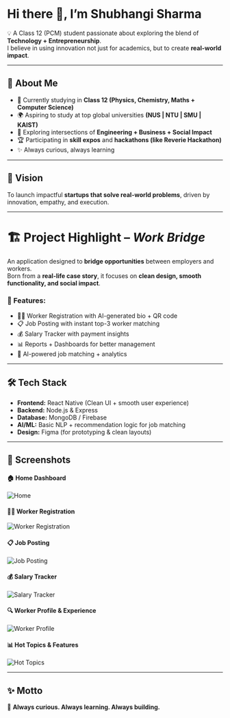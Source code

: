 # Hi there 👋, I’m Shubhangi Sharma  

💡 A Class 12 (PCM) student passionate about exploring the blend of **Technology + Entrepreneurship**.  
I believe in using innovation not just for academics, but to create **real-world impact**.  

---

## 🚀 About Me  
- 📘 Currently studying in **Class 12 (Physics, Chemistry, Maths + Computer Science)**  
- 🌍 Aspiring to study at top global universities **(NUS | NTU | SMU | KAIST)**  
- 🔗 Exploring intersections of **Engineering + Business + Social Impact**  
- 🏆 Participating in **skill expos** and **hackathons (like Reverie Hackathon)**  
- ✨ Always curious, always learning  

---

## 🎯 Vision  
To launch impactful **startups that solve real-world problems**, driven by innovation, empathy, and execution.  

---

# 🏗️ Project Highlight – *Work Bridge*  

An application designed to **bridge opportunities** between employers and workers.  
Born from a **real-life case story**, it focuses on **clean design, smooth functionality, and social impact**.  

### 🔹 Features:  
- 👩‍💼 Worker Registration with AI-generated bio + QR code  
- 📋 Job Posting with instant top-3 worker matching  
- 💰 Salary Tracker with payment insights  
- 📊 Reports + Dashboards for better management  
- 🤖 AI-powered job matching + analytics  

---

## 🛠️ Tech Stack  
- **Frontend:** React Native (Clean UI + smooth user experience)  
- **Backend:** Node.js & Express  
- **Database:** MongoDB / Firebase  
- **AI/ML:** Basic NLP + recommendation logic for job matching  
- **Design:** Figma (for prototyping & clean layouts)  

---

## 📸 Screenshots  

#### 🏠 Home Dashboard  
![Home](assets/Screenshot-2025-08-16-151017.png)  

#### 👩‍💼 Worker Registration  
![Worker Registration](assets/Screenshot-2025-08-16-150922.png)  

#### 📋 Job Posting  
![Job Posting](assets/Screenshot-2025-08-16-150655.png)  

#### 💰 Salary Tracker  
![Salary Tracker](assets/Screenshot-2025-08-16-150954.png)  

#### 🔍 Worker Profile & Experience  
![Worker Profile](assets/Screenshot-2025-08-16-150901.png)  

#### 📊 Hot Topics & Features  
![Hot Topics](assets/Screenshot-2025-08-16-150708.png)  

---

## ✨ Motto  
📌 **Always curious. Always learning. Always building.**  

